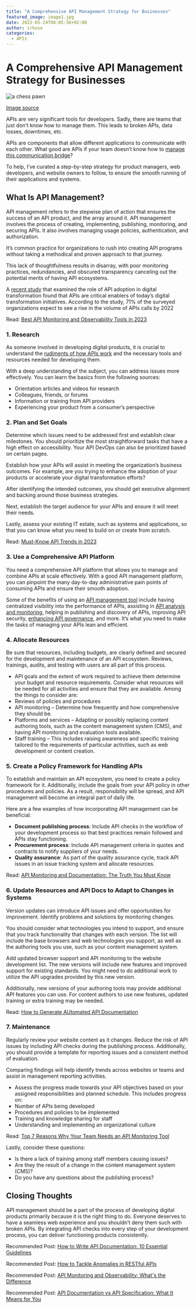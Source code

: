 ```yaml
---
title: "A Comprehensive API Management Strategy for Businesses"
featured_image: image1.jpg
date: 2022-05-24T08:05:56+02:00
author: irhose
categories:
  - APIs
---
```


# A Comprehensive API Management Strategy for Businesses

![a chess pawn](./image1.jpg)

[Image source](https://www.woodenearth.com/blogs/wooden-blog/disadvantages-of-playing-chess)

APIs are very significant tools for developers. Sadly, there are teams that just don’t know how to manage them. This leads to broken APIs, data losses, downtimes, etc.

APIs are components that allow different applications to communicate with each other. What good are APIs if your team doesn’t know how to [manage this communication bridge](https://monoscope.tech/blog/how-to-write-api-docs/)?

To help, I’ve curated a step-by-step strategy for product managers, web developers, and website owners to follow, to ensure the smooth running of their applications and systems.

## What Is API Management?

API management refers to the stepwise plan of action that ensures the success of an API product, and the array around it. API management involves the process of creating, implementing, publishing, monitoring, and securing APIs. It also involves managing usage policies, authentication, and authorization.

It’s common practice for organizations to rush into creating  API programs without taking a methodical and proven approach to that journey.

This lack of thoughtfulness results in disarray, with poor monitoring practices, redundancies, and obscured transparency canceling out the potential merits of having API ecosystems.

A [recent study](https://www.devopsdigest.com/apis-are-critical-to-todays-digital-transformation-efforts) that examined the role of API adoption in digital transformation found that APIs are critical enablers of today’s digital transformation initiatives. According to the study, 71% of the surveyed organizations expect to see a rise in the volume of APIs calls by 2022

Read: [Best API Monitoring and Observability Tools in 2023](https://monoscope.tech/blog/best-api-monitoring-and-observability-tools/)

### 1. Research

As someone involved in developing digital products, it is crucial to understand the [rudiments of how APIs work](https://monoscope.tech/blog/benefits-of-api-integration/) and the necessary tools and resources needed for developing them. 

With a deep understanding of the subject, you can address issues more effectively. You can learn the basics from the following sources:

- Orientation articles and videos for research
- Colleagues, friends, or forums
- Information or training from API providers
- Experiencing your product from a consumer’s perspective


### 2. Plan and Set Goals

Determine which issues need to be addressed first and establish clear milestones. You should prioritize the most straightforward tasks that have a high effect on accessibility. Your API DevOps can also be prioritized based on certain pages.

Establish how your APIs will assist in meeting the organization’s business outcomes. For example, are you trying to enhance the adoption of your products or accelerate your digital transformation efforts? 

After identifying the intended outcomes, you should get executive alignment and backing around those business strategies.

Next, establish the target audience for your APIs and ensure it will meet their needs.

Lastly, assess your existing IT estate, such as systems and applications, so that you can know what you need to build on or create from scratch.

Read: [Must-Know API Trends in 2023](https://monoscope.tech/blog/api-trends/)

### 3. Use a Comprehensive API Platform

You need a comprehensive API platform that allows you to manage and combine APIs at scale effectively. With a good API management platform, you can pinpoint the many day-to-day administrative pain points of consuming APIs and ensure their smooth adoption.

Some of the benefits of using an [API management tool](http://monoscope.tech) include having centralized visibility into the performance of APIs, assisting in [API analysis and monitoring](https://monoscope.tech/blog/what-is-api-testing/), helping in publishing and discovery of APIs, improving API security, [enhancing API governance](https://monoscope.tech/blog/why-you-need-an-api-monitoring-tool/), and more. It’s what you need to make the tasks of managing your APIs lean and efficient.

### 4. Allocate Resources

Be sure that resources, including budgets, are clearly defined and secured for the development and maintenance of an API ecosystem. Reviews, trainings, audits, and testing with users are all part of this process.

- API goals and the extent of work required to achieve them determine your budget and resource requirements. Consider what resources will be needed for all activities and ensure that they are available. Among the things to consider are:
- Reviews of policies and procedures
- API monitoring – Determine how frequently and how comprehensive they should be.
- Platforms and services – Adapting or possibly replacing content authoring tools, such as the content management system (CMS), and having API monitoring and evaluation tools available.
- Staff training – This includes raising awareness and specific training tailored to the requirements of particular activities, such as web development or content creation.

### 5. Create a Policy Framework for Handling APIs

To establish and maintain an API ecosystem, you need to create a policy framework for it. Additionally, include the goals from your API policy in other procedures and policies. As a result, responsibility will be spread, and API management will become an integral part of daily life.

Here are a few examples of how incorporating API management can be beneficial:

- **Document publishing process**: Include API checks in the workflow of your development process so that best practices remain followed and APIs stay functioning.
- **Procurement process**: Include API management criteria in quotes and contracts to notify suppliers of your needs.
- **Quality assurance**: As part of the quality assurance cycle, track API issues in an issue tracking system and allocate resources.

Read: [API Monitoring and Documentation: The Truth You Must Know](https://monoscope.tech/blog/api-documentation-and-observability-the-truth-you-must-know/)

### 6. Update Resources and API Docs to Adapt to Changes in Systems

Version updates can introduce API issues and offer opportunities for improvement. Identify problems and solutions by monitoring changes.

You should consider what technologies you intend to support, and ensure that you track functionality that changes with each version. The list will include the base browsers and web technologies you support, as well as the authoring tools you use, such as your content management system.

Add updated browser support and API monitoring to the website development list. The new versions will include new features and improved support for existing standards. You might need to do additional work to utilize the API upgrades provided by this new version.

Additionally, new versions of your authoring tools may provide additional API features you can use. For content authors to use new features, updated training or extra training may be needed.

Read: [How to Generate AUtomated API Documentation](https://monoscope.tech/blog/how-to-generate-automated-api-documentation/)

### 7. Maintenance

Regularly review your website content as it changes. Reduce the risk of API issues by including API checks during the publishing process. Additionally, you should provide a template for reporting issues and a consistent method of evaluation. 

Comparing findings will help identify trends across websites or teams and assist in management reporting activities.

- Assess the progress made towards your API objectives based on your assigned responsibilities and planned schedule. This includes progress on:
- Number of APIs being developed
- Procedures and policies to be implemented
- Training and knowledge sharing for staff
- Understanding and implementing an organizational culture

Read: [Top 7 Reasons Why Your Team Needs an API Monitoring Tool](https://monoscope.tech/blog/why-you-need-an-api-monitoring-tool/)

Lastly, consider these questions:

- Is there a lack of training among staff members causing issues?
- Are they the result of a change in the content management system (CMS)?
- Do you have any questions about the publishing process?

## Closing Thoughts

API management should be a part of the process of developing digital products primarily because it is the right thing to do. Everyone deserves to have a seamless web experience and you shouldn’t deny them such with broken APIs. By integrating API checks into every step of your development process, you can deliver functioning products consistently.

Recommended Post: [How to Write API Documentation: 10 Essential Guidelines](https://monoscope.tech/blog/how-to-write-api-docs/)

Recommended Post: [How to Tackle Anomalies in RESTful APIs](https://monoscope.tech/blog/how-to-write-api-docs/)

Recommended Post: [API Monitoring and Observability: What's the Difference](https://monoscope.tech/blog/api-observability-and-api-monitoring/)

Recommended Post: [API Documentation vs API Specification: What It Means for You](https://monoscope.tech/blog/api-documentation-vs-api-specification/)
